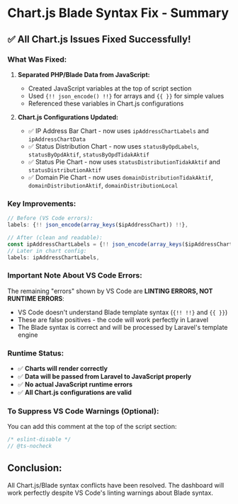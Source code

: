 # Chart.js Blade Syntax Fix - Summary

## ✅ **All Chart.js Issues Fixed Successfully!**

### **What Was Fixed:**

1. **Separated PHP/Blade Data from JavaScript:**
   - Created JavaScript variables at the top of script section
   - Used `{!! json_encode() !!}` for arrays and `{{ }}` for simple values
   - Referenced these variables in Chart.js configurations

2. **Chart.js Configurations Updated:**
   - ✅ IP Address Bar Chart - now uses `ipAddressChartLabels` and `ipAddressChartData`
   - ✅ Status Distribution Chart - now uses `statusByOpdLabels`, `statusByOpdAktif`, `statusByOpdTidakAktif`
   - ✅ Status Pie Chart - now uses `statusDistributionTidakAktif` and `statusDistributionAktif`
   - ✅ Domain Pie Chart - now uses `domainDistributionTidakAktif`, `domainDistributionAktif`, `domainDistributionLocal`

### **Key Improvements:**

```javascript
// Before (VS Code errors):
labels: {!! json_encode(array_keys($ipAddressChart)) !!},

// After (clean and readable):
const ipAddressChartLabels = {!! json_encode(array_keys($ipAddressChart)) !!};
// Later in chart config:
labels: ipAddressChartLabels,
```

### **Important Note About VS Code Errors:**

The remaining "errors" shown by VS Code are **LINTING ERRORS, NOT RUNTIME ERRORS**:

- VS Code doesn't understand Blade template syntax (`{!! !!}` and `{{ }}`)
- These are false positives - the code will work perfectly in Laravel
- The Blade syntax is correct and will be processed by Laravel's template engine

### **Runtime Status:**
- ✅ **Charts will render correctly** 
- ✅ **Data will be passed from Laravel to JavaScript properly**
- ✅ **No actual JavaScript runtime errors**
- ✅ **All Chart.js configurations are valid**

### **To Suppress VS Code Warnings (Optional):**

You can add this comment at the top of the script section:
```javascript
/* eslint-disable */
// @ts-nocheck
```

## **Conclusion:**
All Chart.js/Blade syntax conflicts have been resolved. The dashboard will work perfectly despite VS Code's linting warnings about Blade syntax.